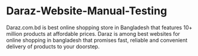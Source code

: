 # Daraz-Website-Manual-Testing
Daraz.com.bd is best online shopping store in Bangladesh that features 10+ million products at affordable prices. Daraz is among best websites for online shopping in bangladesh that promises fast, reliable and convenient delivery of products to your doorstep.
